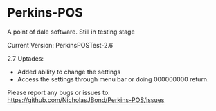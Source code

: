 # Perkins-POS
A point of dale software. Still in testing stage

 Current Version: PerkinsPOSTest-2.6



 2.7 Uptades:
- Added ability to change the settings
- Access the settings through menu bar or doing 000000000 return.



Please report any bugs or issues to: https://github.com/NicholasJBond/Perkins-POS/issues
